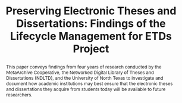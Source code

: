 ---
abstract: This paper conveys findings from four years of research conducted by the
  MetaArchive Cooperative, the Networked Digital Library of Theses and Dissertations
  (NDLTD), and the University of North Texas to investigate and document how academic
  institutions may best ensure that the electronic theses and dissertations they acquire
  from students today will be available to future researchers.
creators:
- Halbert, Martin
- Skinner, Katherine
- Schultz, Matt
date: null
document_url: https://services.phaidra.univie.ac.at/api/object/o:294074/download
grand_parent: iPRES
institutions: []
keywords:
- ischool
- toronto
- canada
- archival information packages
- data management
- digital archives
- digital curation
- digital libraries
- electronic theses and dissertations
- etds
- digital objects
- digital preservation
- distributed digital preservation
- ingest
- interoperability
- micro-services
- repository software
- submission information packages
landing_page_url: https://phaidra.univie.ac.at/o:294074
language: eng
layout: publication
license: CC BY-NC-SA 3.0 AT
notes_url: null
parent: iPRES 2012
presentation_url: null
publication_type: paper
size: 606825
source_name: iPRES
title: 'Preserving Electronic Theses and Dissertations: Findings of the Lifecycle
  Management for ETDs Project'
year: 2012
---